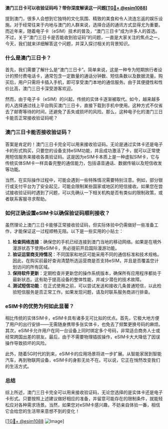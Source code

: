 **澳门三日卡可以收验证码吗？带你深度解读这一问题[[TG💪+ @esim1088](https://t.me/s/esim1088)]**

提到澳门，很多人会想到它独特的文化氛围、精致的美食和令人流连忘返的娱乐设施。对于经常往来于内地与澳门的人群来说，选择合适的通讯方式显得尤为重要。而近年来，随着电子卡（eSIM）技术的普及，“澳门三日卡”成为许多人的首选。不过，关于“澳门三日卡是否能收到验证码”的问题，一直是大家关注的焦点之一。今天，我们就来详细解答这个问题，并深入探讨相关的背景知识。

### 什么是澳门三日卡？

首先，我们需要了解什么是“澳门三日卡”。简单来说，这是一种专为短期旅行者设计的预付费电话卡，通常包含一定数量的通话分钟数、短信条数以及数据流量。购买后，用户只需将卡插入手机，即可享受澳门本地的通信服务。由于其便捷性和性价比高，澳门三日卡深受游客欢迎。

然而，由于电子卡（eSIM）的兴起，传统的实体卡逐渐被取代。如今，越来越多的人选择通过线上平台购买澳门三日卡，直接下载到手机中使用。这种方式不仅省去了邮寄等待的时间，还避免了丢失或损坏的风险。那么，这种电子化的澳门三日卡能否正常接收验证码呢？

### 澳门三日卡能否接收验证码？

答案是肯定的！澳门三日卡完全可以用来接收验证码。无论是通过实体卡还是电子卡的形式购买，只要您的设备支持eSIM功能，并且成功激活了卡，就可以正常使用短信服务来接收各类验证码。这是因为eSIM卡本质上是一种虚拟SIM卡，它与传统实体SIM卡一样具备完整的通信能力，包括语音通话、数据传输以及短信收发等功能。

当然，在实际操作过程中，可能会遇到一些特殊情况需要特别注意。例如，部分银行或支付平台为了安全起见，可能会限制某些国家或地区的短信接收。如果您在尝试接收验证码时遇到了问题，可以先确认一下相关机构是否有类似的限制政策，或者联系客服寻求帮助。

### 如何正确设置eSIM卡以确保验证码顺利接收？

虽然理论上澳门三日卡能够正常接收验证码，但实际体验中仍需做好一些准备工作，才能保证这一过程顺畅无阻。以下是一些实用的小贴士：

1. **检查网络连接**：确保您的手机已经连接到澳门当地的移动网络。如果是在境外漫游状态下使用eSIM卡，务必提前开启国际漫游功能。
2. **验证运营商支持情况**：不同国家和地区可能采用不同的通信标准和技术规格。因此，在购买前最好查询清楚所选运营商是否支持eSIM，并且是否覆盖您计划访问的所有区域。
3. **保持软件更新**：定期检查并更新您的操作系统版本，确保所有应用程序都处于最新状态。这有助于提高设备的整体性能，并减少潜在的技术故障。
4. **测试短信功能**：在正式使用之前，可以尝试发送和接收几条普通短信，以此检验短信服务是否正常工作。如果发现问题，请及时联系服务商进行排查。

### eSIM卡的优势为何如此显著？

相比传统的实体SIM卡，eSIM卡具有诸多无可比拟的优点。首先，它极大地方便了用户的出行安排——无需随身携带多张实体卡，也免去了频繁更换号码的麻烦。其次，eSIM卡允许用户在同一台设备上同时绑定多个号码，非常适合商务人士或经常跨国出差的朋友。最后，由于不需要物理插拔操作，eSIM卡大大降低了因误操作导致损坏的风险。

此外，随着5G时代的到来，eSIM卡的应用场景将进一步扩展。从智能家居到智能汽车，再到物联网设备，eSIM卡的身影无处不在。可以说，它正在悄然改变我们的生活方式。

### 总结

综上所述，澳门三日卡完全可以用来接收验证码，无论您选择的是实体卡还是电子卡形式。只要按照上述建议做好相应的准备，并留意可能存在的限制条件，就能轻松应对各种需求场景。当然，如果您对eSIM卡感兴趣，不妨亲自体验一番，相信它会给您的生活带来意想不到的变化！

[[TG💪+ @esim1088](https://t.me/s/esim1088) ![Image](https://i.postimg.cc/4NQfJmqS/Snipaste-2025-05-13-00-14-12.png)]
